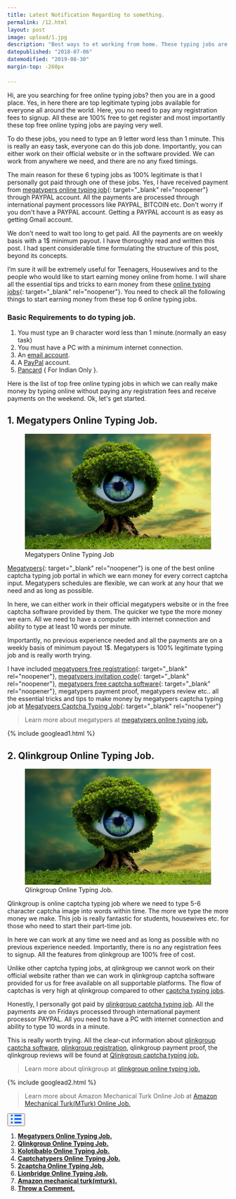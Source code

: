```yaml
---
title: Latest Notification Regarding to something.
permalink: /12.html
layout: post
image: upload/1.jpg
description: "Best ways to et working from home. These typing jobs are free to register & signup."
datepublished: "2018-07-06"
datemodified: "2019-08-30"
margin-top: -260px

---
```


Hi, are you searching for free online typing jobs? then you are in a good place. Yes, in here there are top legitimate typing jobs available for everyone all around the world. Here, you no need to pay any registration fees to signup. All these are 100% free to get register and most importantly these top free online typing jobs are paying very well.

To do these jobs, you need to type an 9 letter word less than 1 minute. This is really an easy task, everyone can do this job done. Importantly, you can either work on their official website or in the software provided. We can work from anywhere we need, and there are no any fixed timings.

The main reason for these 6 typing jobs as 100% legitimate is that I personally got paid through one of these jobs. Yes, I have received payment from [megatypers online typing job](https://www.alltechnotricks.com/megatypers.html){: target="_blank" rel="noopener"} through PAYPAL account. All the payments are processed through international payment processors like PAYPAL, BITCOIN etc. Don't worry if you don't have a PAYPAL account. Getting a PAYPAL account is as easy as getting Gmail account.

We don't need to wait too long to get paid. All the payments are on weekly basis with a 1$ minimum payout. I have thoroughly read and written this post. I had spent considerable time formulating the structure of this post, beyond its concepts.

I’m sure it will be extremely useful for Teenagers, Housewives and to the people who would like to start earning money online from home. I will share all the essential tips and tricks to earn money from these [online typing jobs](https://www.alltechnotricks.com/free-online-typing-jobs.html){: target="_blank" rel="noopener"}. You need to check all the following things to start earning money from these top 6 online typing jobs.

<h3><strong>Basic Requirements to do typing job.</strong></h3>

<ol>
<li>You must type an 9 character word less than 1 minute.(normally an easy task)</li>
<li>You must have a PC with a minimum internet connection.</li>
<li>An <a href="https://en.wikipedia.org/wiki/Email" target="_blank" rel="noopener">email account</a>.</li>
<li>A <a href="https://en.wikipedia.org/wiki/PayPal" target="_blank" rel="noopener">PayPal</a> account.</li>
<li><a href="https://en.wikipedia.org/wiki/Permanent_account_number" target="_blank" rel="noopener">Pancard</a> { For Indian Only }.</li>
</ol>

Here is the list of top free online typing jobs in which we can really make money by typing online without paying any registration fees and receive payments on the weekend. Ok, let's get started.

<h2 id="Megatypers"><strong>1. Megatypers Online Typing Job.</strong></h2>

<figure>
<img src="upload/1.jpg" data-src="upload/megatypers-online-typing-job.png" class="lazy" alt="megatypers-online-typing-jobs" title="Megatypers-Online-Typing-Job-Without-Investment-And-Registration-Fee.">
<figcaption>Megatypers Online Typing Job</figcaption>
</figure>

[Megatypers](https://www.alltechnotricks.com/megatypers.html){: target="_blank" rel="noopener"} is one of the best online captcha typing job portal in which we earn money for every correct captcha input. Megatypers schedules are flexible, we can work at any hour that we need and as long as possible.

In here, we can either work in their official megatypers website or in the free captcha software provided by them. The quicker we type the more money we earn. All we need to have a computer with internet connection and ability to type at least 10 words per minute.

Importantly, no previous experience needed and all the payments are on a weekly basis of minimum payout 1$. Megatypers is 100% legitimate typing job and is really worth trying.

I have included [megatypers free registration](https://www.alltechnotricks.com/megatypers.html#megatypers-register){: target="_blank" rel="noopener"}, [megatypers invitation code](https://wwww.alltechnotricks.com/megatypers.html#megatypers-invitation-code){: target="_blank" rel="noopener"}, [megatypers free captcha software](https://www.alltechnotricks.com/megatypers.html#megatypers-software){: target="_blank" rel="noopener"}, megatypers payment proof, megatypers review etc.. all the essential tricks and tips to make money by megatypers captcha typing job at [Megatypers Captcha Typing Job](https://www.alltechnotricks.com/megatypers.html){: target="_blank" rel="noopener"}

<blockquote>Learn more about megatypers at <a href="https://www.alltechnotricks.com/megatypers.html" target="_blank" rel="noopener">megatypers online typing job.</a> </blockquote>

{% include googlead1.html %}


<h2 id="Qlinkgroup"><strong>2. Qlinkgroup Online Typing Job.</strong></h2>

<figure>
<img src="upload/1.jpg" data-src="upload/1.jpg" class="lazy" alt="qlinkgroup-online-typing-job" title="Qlinkgroup-Online-Typing-Job.">
<figcaption>Qlinkgroup Online Typing Job.</figcaption>
</figure>

Qlinkgroup is online captcha typing job where we need to type 5-6 character captcha image into words within time. The more we type the more money we make. This job is really fantastic for students, housewives etc. for those who need to start their part-time job.

In here we can work at any time we need and as long as possible with no previous experience needed. Importantly, there is no any registration fees to signup. All the features from qlinkgroup are 100% free of cost.

Unlike other captcha typing jobs, at qlinkgroup we cannot work on their official website rather than we can work in qlinkgroup captcha software provided for us for free available on all supportable platforms. The flow of captchas is very high at qlinkgroup compared to other <a href="https://www.alltechnotricks.com/free-online-typing-jobs.html" rel="noopener" target="_blank">captcha typing jobs</a>.

Honestly, I personally got paid by <a href="https://www.alltechnotricks.com/qlinkgroup.html" target="_blank" rel="noopener">qlinkgroup captcha typing job</a>. All the payments are on Fridays processed through international payment processor PAYPAL. All you need to have a PC with internet connection and ability to type 10 words in a minute.

This is really worth trying. All the clear-cut information about <a href="https://www.alltechnotricks.com/qlinkgroup.html#qlinkgroup-software" target="_blank" rel="noopener">qlinkgroup captcha software</a>, <a href="https://www.alltechnotricks.com/qlinkgroup.html#qlinkgroup-register" target="_blank" rel="noopener">qlinkgroup registration</a>, qlinkgroup payment proof, the qlinkgroup reviews will be found at <a href="https://www.alltechnotricks.com/qlinkgroup.html" target="_blank" rel="noopener">Qlinkgroup captcha typing job.</a>

<blockquote> Learn more about qlinkgroup at <a href="https://www.alltechnotricks.com/qlinkgroup.html" target="_blank" rel="noopener">qlinkgroup online typing job.</a></blockquote>

{% include googlead2.html %}

<blockquote>Learn more about Amazon Mechanical Turk Online Job at <a href="https://www.alltechnotricks.com/Blog/amazon_mechanical_turk_mturk.html" target="_blank" rel="noreferrer">Amazon Mechanical Turk(MTurk) Online Job.</a></blockquote>

<div class="anim_container">
<button id="show">
<svg width="24" height="20" viewBox="0 0 24 20">
<path d="M3 0H1C0.4 0 0 0.4 0 1V3C0 3.6 0.4 4 1 4H3C3.6 4 4 3.6 4 3V1C4 0.4 3.6 0 3 0Z"
									fill="#0066FF" />
								<path d="M3 0H1C0.4 0 0 0.4 0 1V3C0 3.6 0.4 4 1 4H3C3.6 4 4 3.6 4 3V1C4 0.4 3.6 0 3 0Z"
									transform="translate(0 8)" fill="#0066FF" />
								<path d="M3 0H1C0.4 0 0 0.4 0 1V3C0 3.6 0.4 4 1 4H3C3.6 4 4 3.6 4 3V1C4 0.4 3.6 0 3 0Z"
									transform="translate(0 16)" fill="#0066FF" />
								<path
									d="M15 0H1C0.4 0 0 0.4 0 1V3C0 3.6 0.4 4 1 4H15C15.6 4 16 3.6 16 3V1C16 0.4 15.6 0 15 0Z"
									transform="translate(8)" fill="#0066FF" />
								<path
									d="M15 0H1C0.4 0 0 0.4 0 1V3C0 3.6 0.4 4 1 4H15C15.6 4 16 3.6 16 3V1C16 0.4 15.6 0 15 0Z"
									transform="translate(8 8)" fill="#0066FF" />
								<path
									d="M15 0H1C0.4 0 0 0.4 0 1V3C0 3.6 0.4 4 1 4H15C15.6 4 16 3.6 16 3V1C16 0.4 15.6 0 15 0Z"
									transform="translate(8 16)" fill="#0066FF" />
							</svg>
</button>
		<div id="links_container">
			<ol>
				<li><a href="#Megatypers" class="test"><b>Megatypers Online Typing Job.</b></a></li>
				<li><a href="#Qlinkgroup" class="test"><b>Qlinkgroup Online Typing Job.</b></a></li>
				<li><a href="#Kolotibablo" class="test"><b>Kolotibablo Online Typing Job.</b></a></li>
				<li><a href="#Captchatypers" class="test"><b>Captchatypers Online Typing Job.</b></a></li>
				<li><a href="#twocaptcha" class="test"><b>2captcha Online Typing Job.</b></a></li>
				<li><a href="#Lionbridge" class="test"><b>Lionbridge Online Typing Job.</b></a></li>
				<li><a href="#amazon-mechanical-turk-mturk" class="test"><b>Amazon mechanical turk(mturk).</b></a></li>
				<li><a href="#disqus_thread" class="test"><b>Throw a Comment.</b></a></li>
			</ol>
		</div>
	</div>